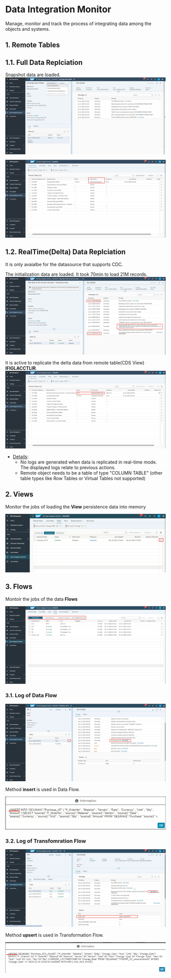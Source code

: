 # Data Integration Monitor 

Manage, monitor and track the process of integrating data among the objects and systems.

## 1. Remote Tables
## 1.1. Full Data Replciation

Snapshot data are loaded.
![alt text](/Integration/images/RD1.png?raw=true)

![alt text](/Integration/images/RD2.png?raw=true)

## 1.2. RealTime(Delta) Data Replciation

It is only avaialbe for the datasource that supports CDC.

The initialization data are loaded. It took 70min to load 21M records.
![alt text](/Integration/images/RD3.png?raw=true)

It is active to replicate the delta data from remote table(CDS View) **IFIGLACCTLIR**.
![alt text](/Integration/images/RD4.png?raw=true)

- [Details](https://help.sap.com/docs/SAP_DATASPHERE/be5967d099974c69b77f4549425ca4c0/441d327ead5c49d580d8600301735c83.html): 
  - No logs are generated when data is replicated in real-time mode. The displayed logs relate to previous actions.
  - Remote object needs to be a table of type "COLUMN TABLE" (other table types like Row Tables or Virtual Tables not supported)

## 2. Views

Monitor the jobs of loading the **View** persistence data into memory

![alt text](/Integration/images/DIM_View.png?raw=true)

## 3. Flows

Montoir the jobs of the data **Flows**

![alt text](/Integration/images/Flows_log.png?raw=true)

### 3.1. Log of Data Flow

![alt text](/Integration/images/DF_log.png?raw=true)

Method **insert** is used in Data Flow.

![alt text](/Integration/images/INSERT.png?raw=true)

### 3.2. Log of Transfomration Flow

![alt text](/Integration/images/TF_log.png?raw=true)

Method **upsert** is used in Transformation Flow.

![alt text](/Integration/images/UPSERT.png?raw=true)

